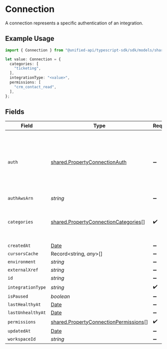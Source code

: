 # Connection

A connection represents a specific authentication of an integration.

## Example Usage

```typescript
import { Connection } from "@unified-api/typescript-sdk/sdk/models/shared";

let value: Connection = {
  categories: [
    "ticketing",
  ],
  integrationType: "<value>",
  permissions: [
    "crm_contact_read",
  ],
};
```

## Fields

| Field                                                                                                 | Type                                                                                                  | Required                                                                                              | Description                                                                                           |
| ----------------------------------------------------------------------------------------------------- | ----------------------------------------------------------------------------------------------------- | ----------------------------------------------------------------------------------------------------- | ----------------------------------------------------------------------------------------------------- |
| `auth`                                                                                                | [shared.PropertyConnectionAuth](../../../sdk/models/shared/propertyconnectionauth.md)                 | :heavy_minus_sign:                                                                                    | An authentication object that represents a specific authorized user's connection to an integration.   |
| `authAwsArn`                                                                                          | *string*                                                                                              | :heavy_minus_sign:                                                                                    | N/A                                                                                                   |
| `categories`                                                                                          | [shared.PropertyConnectionCategories](../../../sdk/models/shared/propertyconnectioncategories.md)[]   | :heavy_check_mark:                                                                                    | The Integration categories that this connection supports                                              |
| `createdAt`                                                                                           | [Date](https://developer.mozilla.org/en-US/docs/Web/JavaScript/Reference/Global_Objects/Date)         | :heavy_minus_sign:                                                                                    | N/A                                                                                                   |
| `cursorsCache`                                                                                        | Record<string, *any*>[]                                                                               | :heavy_minus_sign:                                                                                    | N/A                                                                                                   |
| `environment`                                                                                         | *string*                                                                                              | :heavy_minus_sign:                                                                                    | N/A                                                                                                   |
| `externalXref`                                                                                        | *string*                                                                                              | :heavy_minus_sign:                                                                                    | N/A                                                                                                   |
| `id`                                                                                                  | *string*                                                                                              | :heavy_minus_sign:                                                                                    | N/A                                                                                                   |
| `integrationType`                                                                                     | *string*                                                                                              | :heavy_check_mark:                                                                                    | N/A                                                                                                   |
| `isPaused`                                                                                            | *boolean*                                                                                             | :heavy_minus_sign:                                                                                    | N/A                                                                                                   |
| `lastHealthyAt`                                                                                       | [Date](https://developer.mozilla.org/en-US/docs/Web/JavaScript/Reference/Global_Objects/Date)         | :heavy_minus_sign:                                                                                    | N/A                                                                                                   |
| `lastUnhealthyAt`                                                                                     | [Date](https://developer.mozilla.org/en-US/docs/Web/JavaScript/Reference/Global_Objects/Date)         | :heavy_minus_sign:                                                                                    | N/A                                                                                                   |
| `permissions`                                                                                         | [shared.PropertyConnectionPermissions](../../../sdk/models/shared/propertyconnectionpermissions.md)[] | :heavy_check_mark:                                                                                    | N/A                                                                                                   |
| `updatedAt`                                                                                           | [Date](https://developer.mozilla.org/en-US/docs/Web/JavaScript/Reference/Global_Objects/Date)         | :heavy_minus_sign:                                                                                    | N/A                                                                                                   |
| `workspaceId`                                                                                         | *string*                                                                                              | :heavy_minus_sign:                                                                                    | N/A                                                                                                   |